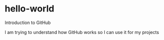 # hello-world
Introduction to GitHub

I am trying to understand how GitHub works so I can use it for my projects 
